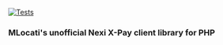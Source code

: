 [![Tests](https://github.com/mlocati/nexi/actions/workflows/test.yml/badge.svg)](https://github.com/mlocati/nexi/actions/workflows/test.yml)

### MLocati's unofficial Nexi X-Pay client library for PHP

